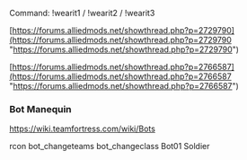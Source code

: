 Command: !wearit1 / !wearit2 / !wearit3

[https://forums.alliedmods.net/showthread.php?p=2729790](https://forums.alliedmods.net/showthread.php?p=2729790 "https://forums.alliedmods.net/showthread.php?p=2729790")

[https://forums.alliedmods.net/showthread.php?p=2766587](https://forums.alliedmods.net/showthread.php?p=2766587 "https://forums.alliedmods.net/showthread.php?p=2766587")

### Bot Manequin

https://wiki.teamfortress.com/wiki/Bots

rcon bot_changeteams
bot_changeclass Bot01 Soldier